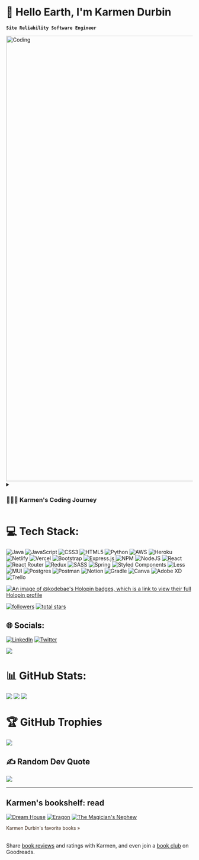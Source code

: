 # 👾 Hello Earth, I'm Karmen Durbin
**`Site Reliability Software Engineer`**

<img align="center" alt="Coding" width="1200" src="https://media.giphy.com/media/bi6RQ5x3tqoSI/giphy.gif">

<details>
 <summary><h3>👩🏽‍💻 Karmen's Coding Journey</h3></summary>

**Currently:** I'm a Site Reliability Engineer at Coaigo in Greenville, SC. I have 8 years of experience in a few different areas in tech, Full-Stack Engineering, Digital Marketing, Site Reliability Engineering, and now, a technical lead at Women Who Code Greenville. I thrive in the dynamic realm of ensuring software reliability, enhancing performance, and maintaining availability. My life long passion is geared toward aerospace and defense engineering. One day I hope to leverage my technical skills to contribute to the future of aviation and space exploration.

**My Past:** My coding journey began in 2015 while pursuing my undergrad degrees in communications and marketing. I am deeply passionate about software engineering, which led me to attend the Web Development program at Bloom Institute of Technology in 2020. There, I gained invaluable expertise in Java, Python, JavaScript, React.js, SpringBoot, RESTful APIs and more. Since then, I have continuously honed my skills, going to coding meetups, and working as a SWE & SRE. In addition to my technical skills, I have provided clients in the Upstate area with Enterprise Design Thinking, SEO/SEM, brand awareness, and other digital development solutions.

**Education:** Right now I am actively refining my coding craftsmanship and currently being Mentored as a "T" shaped engineer at The Agile Learning Institute in NC/SC. My area of study is Site Reliability Engineering. I believe in continuous learning and development as a loop, while embracing new technologies and methodologies. I invite you to explore my portfolio, where you can see my recent work in action. 


 
 </details>


# 💻 Tech Stack:
![Java](https://img.shields.io/badge/java-%23ED8B00.svg?style=for-the-badge&logo=java&logoColor=white) ![JavaScript](https://img.shields.io/badge/javascript-%23323330.svg?style=for-the-badge&logo=javascript&logoColor=%23F7DF1E) ![CSS3](https://img.shields.io/badge/css3-%231572B6.svg?style=for-the-badge&logo=css3&logoColor=white) ![HTML5](https://img.shields.io/badge/html5-%23E34F26.svg?style=for-the-badge&logo=html5&logoColor=white) ![Python](https://img.shields.io/badge/python-3670A0?style=for-the-badge&logo=python&logoColor=ffdd54) ![AWS](https://img.shields.io/badge/AWS-%23FF9900.svg?style=for-the-badge&logo=amazon-aws&logoColor=white) ![Heroku](https://img.shields.io/badge/heroku-%23430098.svg?style=for-the-badge&logo=heroku&logoColor=white) ![Netlify](https://img.shields.io/badge/netlify-%23000000.svg?style=for-the-badge&logo=netlify&logoColor=#00C7B7) ![Vercel](https://img.shields.io/badge/vercel-%23000000.svg?style=for-the-badge&logo=vercel&logoColor=white) ![Bootstrap](https://img.shields.io/badge/bootstrap-%23563D7C.svg?style=for-the-badge&logo=bootstrap&logoColor=white) ![Express.js](https://img.shields.io/badge/express.js-%23404d59.svg?style=for-the-badge&logo=express&logoColor=%2361DAFB) ![NPM](https://img.shields.io/badge/NPM-%23000000.svg?style=for-the-badge&logo=npm&logoColor=white) ![NodeJS](https://img.shields.io/badge/node.js-6DA55F?style=for-the-badge&logo=node.js&logoColor=white) ![React](https://img.shields.io/badge/react-%2320232a.svg?style=for-the-badge&logo=react&logoColor=%2361DAFB) ![React Router](https://img.shields.io/badge/React_Router-CA4245?style=for-the-badge&logo=react-router&logoColor=white) ![Redux](https://img.shields.io/badge/redux-%23593d88.svg?style=for-the-badge&logo=redux&logoColor=white) ![SASS](https://img.shields.io/badge/SASS-hotpink.svg?style=for-the-badge&logo=SASS&logoColor=white) ![Spring](https://img.shields.io/badge/spring-%236DB33F.svg?style=for-the-badge&logo=spring&logoColor=white) ![Styled Components](https://img.shields.io/badge/styled--components-DB7093?style=for-the-badge&logo=styled-components&logoColor=white) ![Less](https://img.shields.io/badge/less-2B4C80?style=for-the-badge&logo=less&logoColor=white) ![MUI](https://img.shields.io/badge/MUI-%230081CB.svg?style=for-the-badge&logo=material-ui&logoColor=white) ![Postgres](https://img.shields.io/badge/postgres-%23316192.svg?style=for-the-badge&logo=postgresql&logoColor=white) ![Postman](https://img.shields.io/badge/Postman-FF6C37?style=for-the-badge&logo=postman&logoColor=white) ![Notion](https://img.shields.io/badge/Notion-%23000000.svg?style=for-the-badge&logo=notion&logoColor=white) ![Gradle](https://img.shields.io/badge/Gradle-02303A.svg?style=for-the-badge&logo=Gradle&logoColor=white) ![Canva](https://img.shields.io/badge/Canva-%2300C4CC.svg?style=for-the-badge&logo=Canva&logoColor=white) ![Adobe XD](https://img.shields.io/badge/Adobe%20XD-470137?style=for-the-badge&logo=Adobe%20XD&logoColor=#FF61F6) ![Trello](https://img.shields.io/badge/Trello-%23026AA7.svg?style=for-the-badge&logo=Trello&logoColor=white)

[![An image of @kodebae's Holopin badges, which is a link to view their full Holopin profile](https://holopin.me/kodebae)](https://holopin.io/@kodebae)

<a href="https://github.com/kodebae?tab=followers">
         <img alt="followers" title="Follow me on Github" src="https://custom-icon-badges.demolab.com/github/followers/kodebae?color=236ad3&labelColor=1155ba&style=for-the-badge&logo=person-add&label=Follow&logoColor=white"/></a>
      <a href="https://github.com/kodebae?tab=repositories&sort=stargazers">
         <img alt="total stars" title="Total stars on GitHub" src="https://custom-icon-badges.demolab.com/github/stars/kodebae?color=55960c&style=for-the-badge&labelColor=488207&logo=star"/></a>

## 🌐 Socials:
[![LinkedIn](https://img.shields.io/badge/LinkedIn-%230077B5.svg?logo=linkedin&logoColor=white)](https://linkedin.com/in/https://www.linkedin.com/in/karmen-kristina-durbin/) [![Twitter](https://img.shields.io/badge/Twitter-%231DA1F2.svg?logo=Twitter&logoColor=white)](https://twitter.com/https://twitter.com/karmen_durbin)

[![](https://visitcount.itsvg.in/api?id=kodebae&icon=0&color=0)](https://visitcount.itsvg.in)

# 📊 GitHub Stats:
![](https://github-readme-stats.vercel.app/api?username=kodebae&theme=midnight-purple&hide_border=false&include_all_commits=true&count_private=true)
![](https://github-readme-streak-stats.herokuapp.com/?user=kodebae&theme=midnight-purple&hide_border=false)
![](https://github-readme-stats.vercel.app/api/top-langs/?username=kodebae&theme=midnight-purple&hide_border=false&include_all_commits=true&count_private=true&layout=compact)

# 🏆 GitHub Trophies
![](https://github-profile-trophy.vercel.app/?username=kodebae&theme=discord&no-frame=false&no-bg=true&margin-w=4)

## ✍️ Random Dev Quote
![](https://quotes-github-readme.vercel.app/api?type=horizontal&theme=radical)

---



   
   <h2>
   <a style="text-decoration: none;" rel="nofollow" href="https://www.goodreads.com/review/list/49656307-karmen-durbin?shelf=read&utm_medium=api&utm_source=grid_widget">Karmen's bookshelf: read</a>
    </h2>
    
  
  <a title="Dream House" rel="nofollow" href="https://www.goodreads.com/book/show/27173614-dream-house">
  <img alt="Dream House" border="0" src="https://i.gr-assets.com/images/S/compressed.photo.goodreads.com/books/1452634665l/27173614._SX98_.jpg"/></a>
     
  <a title="Eragon (The Inheritance Cycle, #1)" rel="nofollow" href="https://www.goodreads.com/book/show/113436.Eragon">
  <img alt="Eragon" border="0" src="https://i.gr-assets.com/images/S/compressed.photo.goodreads.com/books/1366212852l/113436._SX98_.jpg"/></a>
     

  <a title="The Magician's Nephew (Chronicles of Narnia, #6)" rel="nofollow" href="https://www.goodreads.com/book/show/65605.The_Magician_s_Nephew">
  <img alt="The Magician's Nephew" border="0" src="https://i.gr-assets.com/images/S/compressed.photo.goodreads.com/books/1308814770l/65605._SX98_.jpg"/></a>
  
    
  <a style="font-size: .9em; color: #382110; text-decoration: none; clear: both" rel="nofollow" href="https://www.goodreads.com/user/show/49656307-karmen-durbin">Karmen Durbin's favorite books »</a>
     
   <noscript><br/>Share <a rel="nofollow" href="/">book reviews</a> and ratings with Karmen, and even join a <a rel="nofollow" href="/group">book club</a> on Goodreads.    </noscript>
